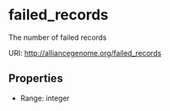 # failed_records

The number of failed records

URI: http://alliancegenome.org/failed_records



<!-- no inheritance hierarchy -->


## Properties

 * Range: integer


